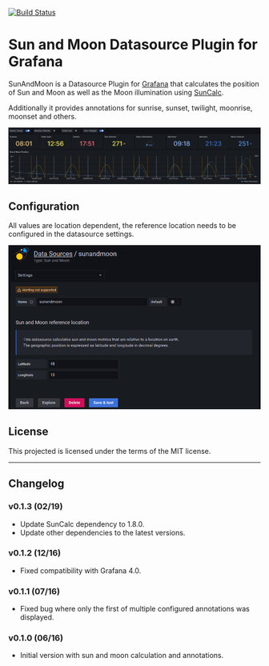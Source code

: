 [![Build Status](https://travis-ci.org/fetzerch/grafana-sunandmoon-datasource.svg?branch=master)](https://travis-ci.org/fetzerch/grafana-sunandmoon-datasource)

# Sun and Moon Datasource Plugin for Grafana

SunAndMoon is a Datasource Plugin for [Grafana](https://grafana.org) that
calculates the position of Sun and Moon as well as the Moon illumination using
[SunCalc](https://github.com/mourner/suncalc).

Additionally it provides annotations for sunrise, sunset, twilight,
moonrise, moonset and others.

![SunAndMoon](https://raw.githubusercontent.com/fetzerch/grafana-sunandmoon-datasource/master/src/img/screenshot.png)

## Configuration

All values are location dependent, the reference location needs to be
configured in the datasource settings.

![SunAndMoon Configuration](https://raw.githubusercontent.com/fetzerch/grafana-sunandmoon-datasource/master/src/img/configuration.png)

## License

This projected is licensed under the terms of the MIT license.

---

## Changelog

### v0.1.3 (02/19)

- Update SunCalc dependency to 1.8.0.
- Update other dependencies to the latest versions.

### v0.1.2 (12/16)

- Fixed compatibility with Grafana 4.0.

### v0.1.1 (07/16)

- Fixed bug where only the first of multiple configured annotations was
  displayed.

### v0.1.0 (06/16)

- Initial version with sun and moon calculation and annotations.
